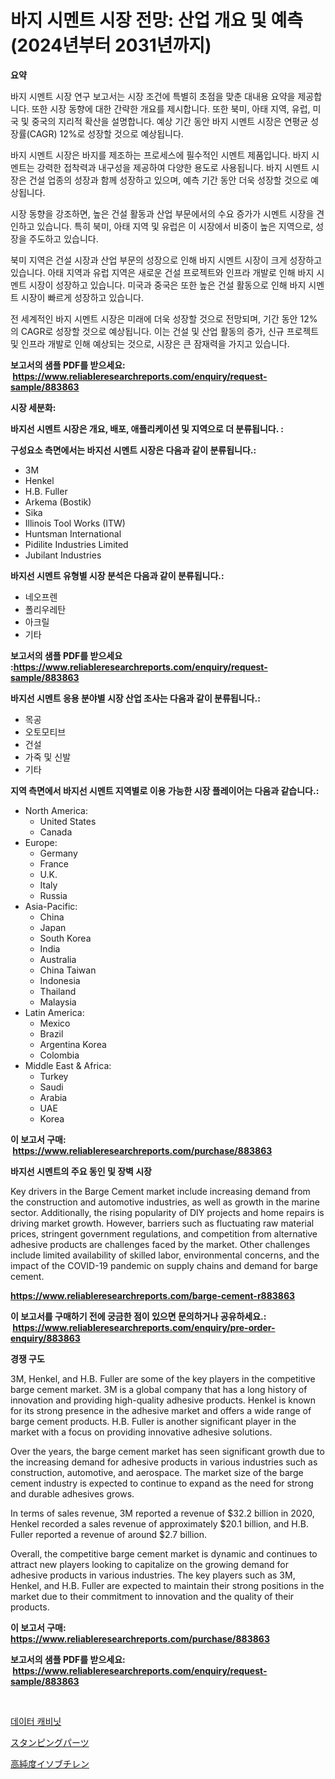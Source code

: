 <p><h1>바지 시멘트 시장 전망: 산업 개요 및 예측 (2024년부터 2031년까지)</h1></p><p><strong>요약</strong></p>
<p><p>바지 시멘트 시장 연구 보고서는 시장 조건에 특별히 초점을 맞춘 대내용 요약을 제공합니다. 또한 시장 동향에 대한 간략한 개요를 제시합니다. 또한 북미, 아태 지역, 유럽, 미국 및 중국의 지리적 확산을 설명합니다. 예상 기간 동안 바지 시멘트 시장은 연평균 성장률(CAGR) 12%로 성장할 것으로 예상됩니다.</p><p>바지 시멘트 시장은 바지를 제조하는 프로세스에 필수적인 시멘트 제품입니다. 바지 시멘트는 강력한 접착력과 내구성을 제공하여 다양한 용도로 사용됩니다. 바지 시멘트 시장은 건설 업종의 성장과 함께 성장하고 있으며, 예측 기간 동안 더욱 성장할 것으로 예상됩니다.</p><p>시장 동향을 강조하면, 높은 건설 활동과 산업 부문에서의 수요 증가가 시멘트 시장을 견인하고 있습니다. 특히 북미, 아태 지역 및 유럽은 이 시장에서 비중이 높은 지역으로, 성장을 주도하고 있습니다.</p><p>북미 지역은 건설 시장과 산업 부문의 성장으로 인해 바지 시멘트 시장이 크게 성장하고 있습니다. 아태 지역과 유럽 지역은 새로운 건설 프로젝트와 인프라 개발로 인해 바지 시멘트 시장이 성장하고 있습니다. 미국과 중국은 또한 높은 건설 활동으로 인해 바지 시멘트 시장이 빠르게 성장하고 있습니다.</p><p>전 세계적인 바지 시멘트 시장은 미래에 더욱 성장할 것으로 전망되며, 기간 동안 12%의 CAGR로 성장할 것으로 예상됩니다. 이는 건설 및 산업 활동의 증가, 신규 프로젝트 및 인프라 개발로 인해 예상되는 것으로, 시장은 큰 잠재력을 가지고 있습니다.</p></p>
<p><strong>보고서의 샘플 PDF를 받으세요: &nbsp;<a href="https://www.reliableresearchreports.com/enquiry/request-sample/883863">https://www.reliableresearchreports.com/enquiry/request-sample/883863</a></strong></p>
<p><strong>시장 세분화:</strong></p>
<p><strong> 바지선 시멘트 시장은 개요, 배포, 애플리케이션 및 지역으로 더 분류됩니다. :</strong></p>
<p><strong>구성요소 측면에서는 바지선 시멘트 시장은 다음과 같이 분류됩니다.:</strong></p>
<p><ul><li>3M</li><li>Henkel</li><li>H.B. Fuller</li><li>Arkema (Bostik)</li><li>Sika</li><li>Illinois Tool Works (ITW)</li><li>Huntsman International</li><li>Pidilite Industries Limited</li><li>Jubilant Industries</li></ul></p>
<p><strong> 바지선 시멘트 유형별 시장 분석은 다음과 같이 분류됩니다.:</strong></p>
<p><ul><li>네오프렌</li><li>폴리우레탄</li><li>아크릴</li><li>기타</li></ul></p>
<p><strong>보고서의 샘플 PDF를 받으세요 :<a href="https://www.reliableresearchreports.com/enquiry/request-sample/883863">https://www.reliableresearchreports.com/enquiry/request-sample/883863</a></strong></p>
<p><strong> 바지선 시멘트 응용 분야별 시장 산업 조사는 다음과 같이 분류됩니다.:</strong></p>
<p><ul><li>목공</li><li>오토모티브</li><li>건설</li><li>가죽 및 신발</li><li>기타</li></ul></p>
<p><strong>지역 측면에서 바지선 시멘트 지역별로 이용 가능한 시장 플레이어는 다음과 같습니다.:</strong></p>
<p><ul>
    <li>
        North America:
        <ul>
            <li>United States</li>
            <li>Canada</li>
        </ul>
    </li>
    <li>
        Europe:
        <ul>
            <li>Germany</li>
            <li>France</li>
            <li>U.K.</li>
            <li>Italy</li>
            <li>Russia</li>
        </ul>
    </li>
    <li>
        Asia-Pacific:
        <ul>
            <li>China</li>
            <li>Japan</li>
            <li>South Korea</li>
            <li>India</li>
            <li>Australia</li>
            <li>China Taiwan</li>
            <li>Indonesia</li>
            <li>Thailand</li>
            <li>Malaysia</li>
        </ul>
    </li>
    <li>
        Latin America:
        <ul>
            <li>Mexico</li>
            <li>Brazil</li>
            <li>Argentina Korea</li>
            <li>Colombia</li>
        </ul>
    </li>
    <li>
        Middle East & Africa:
        <ul>
            <li>Turkey</li>
            <li>Saudi</li>
            <li>Arabia</li>
            <li>UAE</li>
            <li>Korea</li>
        </ul>
    </li>
    </ul></p>
<p><strong>이 보고서 구매: &nbsp;<a href="https://www.reliableresearchreports.com/purchase/883863">https://www.reliableresearchreports.com/purchase/883863</a></strong></p>
<p><strong>바지선 시멘트의 주요 동인 및 장벽 시장</strong></p>
<p><p>Key drivers in the Barge Cement market include increasing demand from the construction and automotive industries, as well as growth in the marine sector. Additionally, the rising popularity of DIY projects and home repairs is driving market growth. However, barriers such as fluctuating raw material prices, stringent government regulations, and competition from alternative adhesive products are challenges faced by the market. Other challenges include limited availability of skilled labor, environmental concerns, and the impact of the COVID-19 pandemic on supply chains and demand for barge cement.</p></p>
<p><strong><a href="https://www.reliableresearchreports.com/barge-cement-r883863">https://www.reliableresearchreports.com/barge-cement-r883863</a></strong></p>
<p><strong>이 보고서를 구매하기 전에 궁금한 점이 있으면 문의하거나 공유하세요.: &nbsp;<a href="https://www.reliableresearchreports.com/enquiry/pre-order-enquiry/883863">https://www.reliableresearchreports.com/enquiry/pre-order-enquiry/883863</a></strong></p>
<p><strong>경쟁 구도</strong></p>
<p><p>3M, Henkel, and H.B. Fuller are some of the key players in the competitive barge cement market. 3M is a global company that has a long history of innovation and providing high-quality adhesive products. Henkel is known for its strong presence in the adhesive market and offers a wide range of barge cement products. H.B. Fuller is another significant player in the market with a focus on providing innovative adhesive solutions.</p><p>Over the years, the barge cement market has seen significant growth due to the increasing demand for adhesive products in various industries such as construction, automotive, and aerospace. The market size of the barge cement industry is expected to continue to expand as the need for strong and durable adhesives grows.</p><p>In terms of sales revenue, 3M reported a revenue of $32.2 billion in 2020, Henkel recorded a sales revenue of approximately $20.1 billion, and H.B. Fuller reported a revenue of around $2.7 billion.</p><p>Overall, the competitive barge cement market is dynamic and continues to attract new players looking to capitalize on the growing demand for adhesive products in various industries. The key players such as 3M, Henkel, and H.B. Fuller are expected to maintain their strong positions in the market due to their commitment to innovation and the quality of their products.</p></p>
<p><strong>이 보고서 구매: &nbsp; <a href="https://www.reliableresearchreports.com/purchase/883863">https://www.reliableresearchreports.com/purchase/883863</a></strong></p>
<p><strong>보고서의 샘플 PDF를 받으세요: &nbsp;<a href="https://www.reliableresearchreports.com/enquiry/request-sample/883863">https://www.reliableresearchreports.com/enquiry/request-sample/883863</a></strong><strong></strong></p>
<p>&nbsp;</p>
<p><p><a href="https://medium.com/@lottierunte44/%EB%8D%B0%EC%9D%B4%ED%84%B0-%EC%BA%90%EB%B9%84%EB%8B%9B-%EC%8B%9C%EC%9E%A5-%EA%B2%BD%EC%9F%81-%EB%B6%84%EC%84%9D-%EC%8B%9C%EC%9E%A5-%ED%8A%B8%EB%A0%8C%EB%93%9C-%EB%B0%8F-2031%EB%85%84%EA%B9%8C%EC%A7%80%EC%9D%98-%EC%98%88%EC%B8%A1-c69bd89c64be">데이터 캐비닛</a></p><p><a href="https://medium.com/@johneahan44556754/%E3%82%B9%E3%82%BF%E3%83%B3%E3%83%94%E3%83%B3%E3%82%B0%E3%83%91%E3%83%BC%E3%83%84%E5%B8%82%E5%A0%B4%E3%81%AF-%E5%B8%82%E5%A0%B4%E3%82%B7%E3%82%A7%E3%82%A2-%E3%82%B5%E3%82%A4%E3%82%BA-2031%E5%B9%B4%E3%81%BE%E3%81%A7%E3%81%AE%E4%BA%88%E6%B8%AC%E3%82%92%E4%B8%AD%E5%BF%83%E3%81%AB%E6%8D%AE%E3%81%88%E3%81%A6%E3%81%84%E3%81%BE%E3%81%99-96b5a498604b">スタンピングパーツ</a></p><p><a href="https://medium.com/@karinaokon69/%E9%AB%98%E7%B4%94%E5%BA%A6%E3%82%A4%E3%82%BD%E3%83%96%E3%83%81%E3%83%AC%E3%83%B3%E5%B8%82%E5%A0%B4%E8%AA%BF%E6%9F%BB%E3%83%AC%E3%83%9D%E3%83%BC%E3%83%88-%E3%81%9D%E3%81%AE%E6%AD%B4%E5%8F%B2%E3%81%A82031%E5%B9%B4%E3%81%BE%E3%81%A7%E3%81%AE%E4%BA%88%E6%B8%AC-1f4f5718c0a7">高純度イソブチレン</a></p></p>